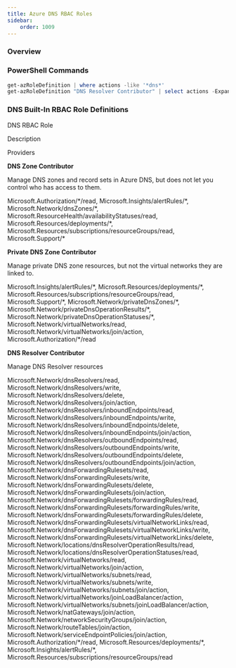 ```yaml
---
title: Azure DNS RBAC Roles
sidebar:
    order: 1009
---
```


### Overview
### PowerShell Commands
```powershell
get-azRoleDefinition | where actions -like '*dns*'
get-azRoleDefinition "DNS Resolver Contributor" | select actions -ExpandProperty actions -Unique
```
### DNS Built-In RBAC Role Definitions 
<div class="not-content container c-col align-1-ctr" style="--cols: 2fr 2fr 4fr; --col-count: 3;">
    <p class="c-hdr">DNS RBAC Role</p>
    <p class="c-hdr">Description</p>
    <p class="c-hdr">Providers</p>
    <p class="c-hbrdr"></p>
    <p class="c-hbrdr"></p>
    <p class="c-hbrdr"></p>
    <p><b>DNS Zone Contributor</b></p>
    <p>Manage DNS zones and record sets in Azure DNS, but does not let you control who has access to them.</p>
    <p>Microsoft.Authorization/*/read, Microsoft.Insights/alertRules/*, Microsoft.Network/dnsZones/*, Microsoft.ResourceHealth/availabilityStatuses/read, Microsoft.Resources/deployments/*, Microsoft.Resources/subscriptions/resourceGroups/read, Microsoft.Support/*</p>
    <p><b>Private DNS Zone Contributor</b></p>
    <p>Manage private DNS zone resources, but not the virtual networks they are linked to.</p>
    <p>Microsoft.Insights/alertRules/*, Microsoft.Resources/deployments/*, Microsoft.Resources/subscriptions/resourceGroups/read, Microsoft.Support/*, Microsoft.Network/privateDnsZones/*, Microsoft.Network/privateDnsOperationResults/*, Microsoft.Network/privateDnsOperationStatuses/*, Microsoft.Network/virtualNetworks/read, Microsoft.Network/virtualNetworks/join/action, Microsoft.Authorization/*/read</p>
    <p><b>DNS Resolver Contributor</b></p>
    <p>Manage DNS Resolver resources</p>
    <p>Microsoft.Network/dnsResolvers/read, Microsoft.Network/dnsResolvers/write, Microsoft.Network/dnsResolvers/delete, Microsoft.Network/dnsResolvers/join/action, Microsoft.Network/dnsResolvers/inboundEndpoints/read, Microsoft.Network/dnsResolvers/inboundEndpoints/write, Microsoft.Network/dnsResolvers/inboundEndpoints/delete, Microsoft.Network/dnsResolvers/inboundEndpoints/join/action, Microsoft.Network/dnsResolvers/outboundEndpoints/read, Microsoft.Network/dnsResolvers/outboundEndpoints/write, Microsoft.Network/dnsResolvers/outboundEndpoints/delete, Microsoft.Network/dnsResolvers/outboundEndpoints/join/action, Microsoft.Network/dnsForwardingRulesets/read, Microsoft.Network/dnsForwardingRulesets/write, Microsoft.Network/dnsForwardingRulesets/delete, Microsoft.Network/dnsForwardingRulesets/join/action, Microsoft.Network/dnsForwardingRulesets/forwardingRules/read, Microsoft.Network/dnsForwardingRulesets/forwardingRules/write, Microsoft.Network/dnsForwardingRulesets/forwardingRules/delete, Microsoft.Network/dnsForwardingRulesets/virtualNetworkLinks/read, Microsoft.Network/dnsForwardingRulesets/virtualNetworkLinks/write, Microsoft.Network/dnsForwardingRulesets/virtualNetworkLinks/delete, Microsoft.Network/locations/dnsResolverOperationResults/read, Microsoft.Network/locations/dnsResolverOperationStatuses/read, Microsoft.Network/virtualNetworks/read, Microsoft.Network/virtualNetworks/join/action, Microsoft.Network/virtualNetworks/subnets/read, Microsoft.Network/virtualNetworks/subnets/write, Microsoft.Network/virtualNetworks/subnets/join/action, Microsoft.Network/virtualNetworks/joinLoadBalancer/action, Microsoft.Network/virtualNetworks/subnets/joinLoadBalancer/action, Microsoft.Network/natGateways/join/action, Microsoft.Network/networkSecurityGroups/join/action, Microsoft.Network/routeTables/join/action, Microsoft.Network/serviceEndpointPolicies/join/action, Microsoft.Authorization/*/read, Microsoft.Resources/deployments/*, Microsoft.Insights/alertRules/*, Microsoft.Resources/subscriptions/resourceGroups/read</p>
</div>